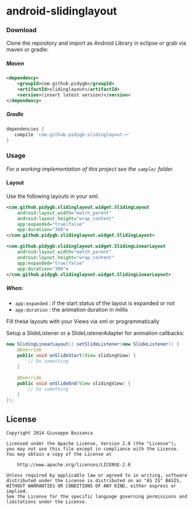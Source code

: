 android-slidinglayout
===============

### Download

Clone the repository and import as Android Library in eclipse or grab via maven or gradle:

##### Maven
```xml
<dependency>
    <groupId>com.github.pidygb</groupId>
    <artifactId>slidinglayout</artifactId>
    <version>(insert latest version)</version>
</dependency>
```
##### Gradle
```groovy
dependencies {
   compile 'com.github.pidygb:slidinglayout:+'
}
```
### Usage

*For a working implementation of this project see the `sample/` folder.*

#### Layout

Use the following layouts in your xml.

```xml
<com.github.pidygb.slidinglayout.widget.SlidingLayout
    android:layout_width="match_parent"
    android:layout_height="wrap_content"
    app:expanded="true|false"
    app:duration="300">
</com.github.pidygb.slidinglayout.widget.SlidingLayout>
```

```xml
<com.github.pidygb.slidinglayout.widget.SlidingLinearLayout
    android:layout_width="match_parent"
    android:layout_height="wrap_content"
    app:expanded="true|false"
    app:duration="300">
</com.github.pidygb.slidinglayout.widget.SlidingLinearLayout>
```
    
##### When:

* `app:expanded` : if the start status of the layout is expanded or not
* `app:duration` : the animation duration in millis

Fill these layouts with your Views via xml or programmatically

Setup a SlideListener or a SlideListenerAdapter for animation callbacks:

```java
new SlidingLinearLayout().setSlideListener(new SlideListener() {
    @Override
    public void onSlideStart(View slidingView) {
        // Do something
    }

    @Override
    public void onSlideEnd(View slidingView) {
        // Do something
    }
});
```

## License

    Copyright 2014 Giuseppe Buzzanca

    Licensed under the Apache License, Version 2.0 (the "License");
    you may not use this file except in compliance with the License.
    You may obtain a copy of the License at

        http://www.apache.org/licenses/LICENSE-2.0

    Unless required by applicable law or agreed to in writing, software
    distributed under the License is distributed on an "AS IS" BASIS,
    WITHOUT WARRANTIES OR CONDITIONS OF ANY KIND, either express or implied.
    See the License for the specific language governing permissions and
    limitations under the License.
